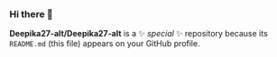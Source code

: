 ### Hi there 👋


**Deepika27-alt/Deepika27-alt** is a ✨ _special_ ✨ repository because its `README.md` (this file) appears on your GitHub profile.


